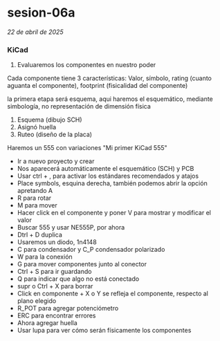 # sesion-06a
*22 de abril de 2025*

### KiCad

1. Evaluaremos los componentes en nuestro poder 

Cada componente tiene 3 características: Valor, símbolo, rating (cuanto aguanta el componente), footprint (fisicalidad del componente)

la primera etapa será esquema, aqui haremos el esquemático, mediante simbología, no representación de dimensión física 

1. Esquema (dibujo SCH)
2. Asignó huella
3. Ruteo (diseño de la placa)

Haremos un 555 con variaciones "Mi primer KiCad 555"
- Ir a nuevo proyecto y crear
- Nos aparecerá automáticamente el esquemático (SCH) y PCB
- Usar ctrl + , para activar los estándares recomendados y atajos
- Place symbols, esquina derecha, también podemos abrir la opción apretando A
- R para rotar
- M para mover
- Hacer click en el componente y poner V para  mostrar y modificar el valor
- Buscar 555 y usar NE555P, por ahora
- Dtrl + D duplica
- Usaremos un diodo, 1n4148
- C para condensador y C_P condensador polarizado
- W para la conexión
- G para mover componentes junto al conector
- Ctrl + S para ir guardando
- Q para indicar que algo no está conectado 
- supr o Ctrl + X para borrar
- Click en componente + X o Y se refleja el componente, respecto al plano elegido
- R_POT para agregar potenciómetro
- ERC para encontrar errores
- Ahora agregar huella
- Usar lupa para ver cómo serán físicamente los componentes
